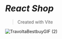 # **_React Shop_**
> Created with Vite
> 
![TravoltaBestbuyGIF (2)](https://github.com/user-attachments/assets/2a01f60c-3305-4daa-bab4-adb7b7d26aa3)
